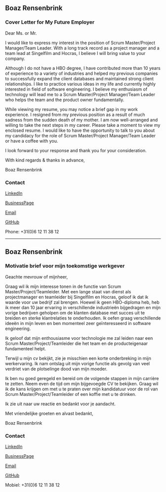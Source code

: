 ## Boaz Rensenbrink

### Cover Letter for My Future Employer

Dear Ms. or Mr.

I would like to express my interest in the position of Scrum Master/Project Manager/Team Leader.
With a long track record as a project manager and a team lead at Singelfilm and Hocras, I believe I will bring value to your company.

Although I do not have a HBO degree, I have contributed more than 10 years of experience to a variety of industries and helped my previous companies to successfully expand the client databases and maintained strong client relationships. I like to practice various ideas in my life and currently highly interested in field of software engineering. I believe my enthusiasm of technology will lead me to a Scrum Master/Project Manager/Team Leader who helps the team and the product owner fundamentally.

While viewing my resume, you may notice a brief gap in my work experience. I resigned from my previous position as a result of much sadness from the sudden death of my mother. 
I am now well-arranged and willing to take the next steps in my career.
Please take a moment to view my enclosed resume. 
I would like to have the opportunity to talk to you about my candidacy for the role of Scrum Master/Project Manager/Team Leader or have a coffee with you.

I look forward to your response and thank you for your consideration.

With kind regards & thanks in advance,  

Boaz Rensenbrink

### Contact


[LinkedIn](https://www.linkedin.com/in/boaz-rensenbrink/) 

[BusinessPage](https://www.linkedin.com/company/scrumwithboaz/about)

[Email](BoazRensenbrink@gmail.com)

[GitHub](https://boaz-rensenbrink.github.io/scrum/)

Phone: +31(0)6 12 11 38 12

----------------------------------------------------

## Boaz Rensenbrink

### Motivatie brief voor mijn toekomstige werkgever

Geachte mevrouw of mijnheer,

Graag wil ik mijn interesse tonen in de functie van Scrum Master/Project/Teamleider. 
Met een lange staat van dienst als projectmanager en teamleider bij Singelfilm en Hocras, geloof ik dat ik waarde voor uw bedrijf zal brengen.
Hoewel ik geen HBO-diploma heb, heb ik meer dan 10 jaar ervaring in verschillende industrieën bijgedragen en mijn vorige bedrijven geholpen om de klanten database met succes uit te breiden en sterke klantrelaties te onderhouden. Ik oefen graag verschillende ideeën in mijn leven en ben momenteel zeer geïnteresseerd in software engineering.

Ik geloof dat mijn enthousiasme voor technologie me zal leiden naar een Scrum Master/Project/Teamleider die het team en de producteigenaar fundamenteel helpt.

Terwijl u mijn cv bekijkt, zie je misschien een korte onderbreking in mijn werkervaring. Ik nam ontslag uit mijn vorige functie als gevolg van veel verdriet van de plotselinge dood van mijn moeder.

Ik ben nu goed geregeld en bereid om de volgende stappen in mijn carrière te zetten. 
Neem even de tijd om mijn bijgevoegde CV te bekijken.
Graag wil ik de kans krijgen om met u te praten over mijn kandidatuur voor de rol van Scrum Master/Project/Teamleider of een koffie met u te drinken.

Ik zie uit naar uw reactie en bedankt voor je aandacht.

Met vriendelijke groeten en alvast bedankt,

Boaz Rensenbrink

### Contact


[LinkedIn](https://www.linkedin.com/in/boaz-rensenbrink/) 

[BusinessPage](https://www.linkedin.com/company/scrumwithboaz/about)

[Email](BoazRensenbrink@gmail.com)

[GitHub](https://boaz-rensenbrink.github.io/scrum/)

Mobiel: +31(0)6 12 11 38 12
